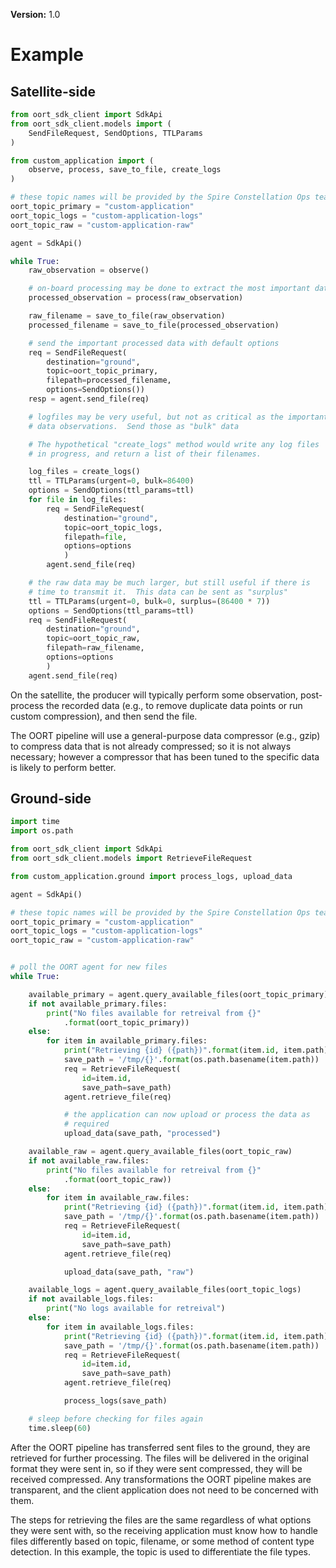 **Version:** 1.0

# Example
## Satellite-side

```python
from oort_sdk_client import SdkApi
from oort_sdk_client.models import (
    SendFileRequest, SendOptions, TTLParams
)

from custom_application import (
    observe, process, save_to_file, create_logs
)

# these topic names will be provided by the Spire Constellation Ops team
oort_topic_primary = "custom-application"
oort_topic_logs = "custom-application-logs"
oort_topic_raw = "custom-application-raw"

agent = SdkApi()

while True:
    raw_observation = observe()

    # on-board processing may be done to extract the most important data
    processed_observation = process(raw_observation)

    raw_filename = save_to_file(raw_observation)
    processed_filename = save_to_file(processed_observation)

    # send the important processed data with default options
    req = SendFileRequest(
        destination="ground",
        topic=oort_topic_primary,
        filepath=processed_filename,
        options=SendOptions())
    resp = agent.send_file(req)

    # logfiles may be very useful, but not as critical as the important 
    # data observations.  Send those as "bulk" data

    # The hypothetical "create_logs" method would write any log files
    # in progress, and return a list of their filenames.

    log_files = create_logs()
    ttl = TTLParams(urgent=0, bulk=86400)
    options = SendOptions(ttl_params=ttl)
    for file in log_files:
        req = SendFileRequest(
            destination="ground",
            topic=oort_topic_logs,
            filepath=file,
            options=options
            )
        agent.send_file(req)

    # the raw data may be much larger, but still useful if there is 
    # time to transmit it.  This data can be sent as "surplus" 
    ttl = TTLParams(urgent=0, bulk=0, surplus=(86400 * 7))
    options = SendOptions(ttl_params=ttl)
    req = SendFileRequest(
        destination="ground",
        topic=oort_topic_raw,
        filepath=raw_filename,
        options=options
        )
    agent.send_file(req)

```

On the satellite, the producer will typically perform some observation, 
post-process the recorded data (e.g., to remove duplicate data points or
run custom compression), and then send the file.

The OORT pipeline will use a general-purpose data compressor (e.g., gzip)
to compress data that is not already compressed; so it is not always
necessary; however a compressor that has been tuned to the specific data
is likely to perform better.

## Ground-side

```python
import time
import os.path

from oort_sdk_client import SdkApi
from oort_sdk_client.models import RetrieveFileRequest

from custom_application.ground import process_logs, upload_data

agent = SdkApi()

# these topic names will be provided by the Spire Constellation Ops team
oort_topic_primary = "custom-application"
oort_topic_logs = "custom-application-logs"
oort_topic_raw = "custom-application-raw"


# poll the OORT agent for new files
while True:

    available_primary = agent.query_available_files(oort_topic_primary)
    if not available_primary.files:
        print("No files available for retreival from {}"
            .format(oort_topic_primary))
    else:
        for item in available_primary.files:
            print("Retrieving {id} ({path})".format(item.id, item.path))
            save_path = '/tmp/{}'.format(os.path.basename(item.path))
            req = RetrieveFileRequest(
                id=item.id,
                save_path=save_path)
            agent.retrieve_file(req)

            # the application can now upload or process the data as
            # required
            upload_data(save_path, "processed")

    available_raw = agent.query_available_files(oort_topic_raw)
    if not available_raw.files:
        print("No files available for retreival from {}"
            .format(oort_topic_raw))
    else:
        for item in available_raw.files:
            print("Retrieving {id} ({path})".format(item.id, item.path))
            save_path = '/tmp/{}'.format(os.path.basename(item.path))
            req = RetrieveFileRequest(
                id=item.id,
                save_path=save_path)
            agent.retrieve_file(req)

            upload_data(save_path, "raw")

    available_logs = agent.query_available_files(oort_topic_logs)
    if not available_logs.files:
        print("No logs available for retreival")
    else:
        for item in available_logs.files:
            print("Retrieving {id} ({path})".format(item.id, item.path))
            save_path = '/tmp/{}'.format(os.path.basename(item.path))
            req = RetrieveFileRequest(
                id=item.id,
                save_path=save_path)
            agent.retrieve_file(req)

            process_logs(save_path)

    # sleep before checking for files again
    time.sleep(60)
```

After the OORT pipeline has transferred sent files to the ground, they are
retrieved for further processing.  The files will be delivered in the
original format they were sent in, so if they were sent compressed, they
will be received compressed.  Any transformations the OORT pipeline makes
are transparent, and the client application does not need to be concerned
with them.

The steps for retrieving the files are the same regardless of what
options they were sent with, so the receiving application must know
how to handle files differently based on topic, filename, or 
some method of content type detection.  In this example, the topic is 
used to differentiate the file types.

